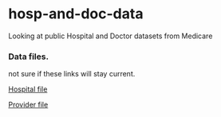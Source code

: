 # hosp-and-doc-data
Looking at public Hospital and Doctor datasets from Medicare

### Data files.
not sure if these links will stay current.

[Hospital file](https://data.medicare.gov/widgets/xubh-q36u)

[Provider file](https://data.medicare.gov/widgets/jcud-62jk)
